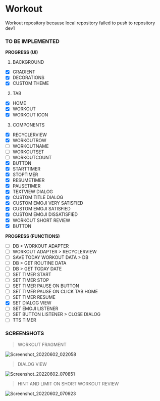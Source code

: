 # Workout
Workout repository because local repository failed to push to repository dev1

### TO BE IMPLEMENTED
**PROGRESS (UI)**

1.  BACKGROUND
- [x] GRADIENT
- [x] DECORATIONS
- [x] CUSTOM THEME 

2. TAB
- [x] HOME
- [x] WORKOUT
- [x] WORKOUT ICON

3. COMPONENTS
- [x] RECYCLERVIEW
- [x] WORKOUTROW
- [ ] WORKOUTNAME
- [ ] WORKOUTSET
- [ ] WORKOUTCOUNT
- [x] BUTTON
- [x] STARTTIMER
- [x] STOPTIMER
- [x] RESUMETIMER
- [x] PAUSETIMER
- [x] TEXTVIEW DIALOG
- [x] CUSTOM TITLE DIALOG
- [x] CUSTOM EMOJI VERY SATISFIED
- [x] CUSTOM EMOJI SATISFIED
- [x] CUSTOM EMOJI DISSATISFIED
- [x] WORKOUT SHORT REVIEW
- [x] BUTTON

**PROGRESS (FUNCTIONS)**

- [ ] DB > WORKOUT ADAPTER
- [ ] WORKOUT ADAPTER > RECYCLERVIEW
- [ ] SAVE TODAY WORKOUT DATA > DB
- [ ] DB > GET ROUTINE DATA
- [ ] DB > GET TODAY DATE
- [ ] SET TIMER START
- [ ] SET TIMER STOP
- [ ] SET TIMER PAUSE ON BUTTON
- [ ] SET TIMER PAUSE ON CLICK TAB HOME
- [ ] SET TIMER RESUME
- [x] SET DIALOG VIEW
- [ ] SET EMOJI LISTENER
- [ ] SET BUTTON LISTENER > CLOSE DIALOG
- [ ] TTS TIMER

### SCREENSHOTS

> WORKOUT FRAGMENT

![Screenshot_20220602_022058](https://user-images.githubusercontent.com/58877998/171516894-64a827bb-9472-45ec-87d5-f02ce60b8a9c.png)

> DIALOG VIEW

![Screenshot_20220602_070851](https://user-images.githubusercontent.com/58877998/171516976-159c0a5c-4377-4582-bebc-37c5638a1e10.png)

> HINT AND LIMIT ON SHORT WORKOUT REVIEW 

![Screenshot_20220602_070923](https://user-images.githubusercontent.com/58877998/171517004-05cf74a6-c6de-4903-9564-eb29adc2d79b.png)


